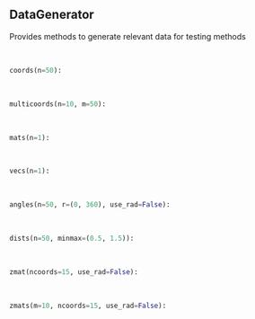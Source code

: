 ## <a id="Peeves.TestUtils.DataGenerator">DataGenerator</a>
Provides methods to generate relevant data for testing methods

<a id="Peeves.TestUtils.DataGenerator.coords">&nbsp;</a>
```python
coords(n=50): 
```

<a id="Peeves.TestUtils.DataGenerator.multicoords">&nbsp;</a>
```python
multicoords(n=10, m=50): 
```

<a id="Peeves.TestUtils.DataGenerator.mats">&nbsp;</a>
```python
mats(n=1): 
```

<a id="Peeves.TestUtils.DataGenerator.vecs">&nbsp;</a>
```python
vecs(n=1): 
```

<a id="Peeves.TestUtils.DataGenerator.angles">&nbsp;</a>
```python
angles(n=50, r=(0, 360), use_rad=False): 
```

<a id="Peeves.TestUtils.DataGenerator.dists">&nbsp;</a>
```python
dists(n=50, minmax=(0.5, 1.5)): 
```

<a id="Peeves.TestUtils.DataGenerator.zmat">&nbsp;</a>
```python
zmat(ncoords=15, use_rad=False): 
```

<a id="Peeves.TestUtils.DataGenerator.zmats">&nbsp;</a>
```python
zmats(m=10, ncoords=15, use_rad=False): 
```

